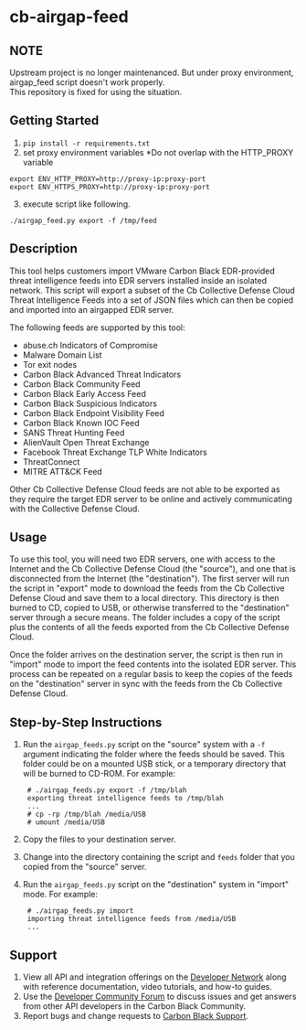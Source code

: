 # cb-airgap-feed

## NOTE

Upstream project is no longer maintenanced. But under proxy environment, airgap_feed script doesn't work properly.  
This repository is fixed for using the situation.

## Getting Started
1. `pip install -r requirements.txt`
2. set proxy environment variables
*Do not overlap with the HTTP_PROXY variable
```
export ENV_HTTP_PROXY=http://proxy-ip:proxy-port
export ENV_HTTPS_PROXY=http://proxy-ip:proxy-port
```
3. execute script like following.
```
./airgap_feed.py export -f /tmp/feed
```

## Description

This tool helps customers import VMware Carbon Black EDR-provided threat intelligence feeds into 
EDR servers installed inside an isolated network. This script will export a subset of the Cb Collective 
Defense Cloud Threat Intelligence Feeds into a set of JSON files which can then be copied and imported 
into an airgapped EDR server.

The following feeds are supported by this tool:

* abuse.ch Indicators of Compromise
* Malware Domain List
* Tor exit nodes
* Carbon Black Advanced Threat Indicators
* Carbon Black Community Feed
* Carbon Black Early Access Feed
* Carbon Black Suspicious Indicators
* Carbon Black Endpoint Visibility Feed
* Carbon Black Known IOC Feed
* SANS Threat Hunting Feed
* AlienVault Open Threat Exchange
* Facebook Threat Exchange TLP White Indicators
* ThreatConnect
* MITRE ATT&CK Feed

Other Cb Collective Defense Cloud feeds are not able to be exported as they require
the target EDR server to be online and actively communicating with the Collective
Defense Cloud.


## Usage

To use this tool, you will need two EDR servers, one with access to the Internet
and the Cb Collective Defense Cloud (the "source"), and one that is disconnected from the Internet
(the "destination"). The first server will run the script in "export" mode to download the 
feeds from the Cb Collective Defense Cloud and save them to a local directory. This directory
is then burned to CD, copied to USB, or otherwise transferred to the "destination" server
through a secure means. The folder includes a copy of the script plus the contents of all
the feeds exported from the Cb Collective Defense Cloud.

Once the folder arrives on the destination server, the script is then run in "import" mode
to import the feed contents into the isolated EDR server. This process can be 
repeated on a regular basis to keep the copies of the feeds on the "destination" server
in sync with the feeds from the Cb Collective Defense Cloud.

## Step-by-Step Instructions

1. Run the `airgap_feeds.py` script on the "source" system with a `-f` argument indicating
   the folder where the feeds should be saved. This folder could be on a mounted USB stick, or
   a temporary directory that will be burned to CD-ROM. For example:
   
        # ./airgap_feeds.py export -f /tmp/blah
        exporting threat intelligence feeds to /tmp/blah
        ...
        # cp -rp /tmp/blah /media/USB
        # umount /media/USB

2. Copy the files to your destination server.

3. Change into the directory containing the script and `feeds` folder that you copied from the 
   "source" server.

4. Run the `airgap_feeds.py` script on the "destination" system in "import" mode. For example:

        # ./airgap_feeds.py import
        importing threat intelligence feeds from /media/USB
        ...

## Support

1. View all API and integration offerings on the [Developer Network](https://developer.carbonblack.com/) along with reference documentation, video tutorials, and how-to guides.
2. Use the [Developer Community Forum](https://community.carbonblack.com/t5/Developer-Relations/bd-p/developer-relations) to discuss issues and get answers from other API developers in the Carbon Black Community.
3. Report bugs and change requests to [Carbon Black Support](http://carbonblack.com/resources/support/).

